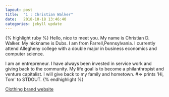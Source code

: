 ```yaml
---
layout: post
title:  "1 : Christian Walker"
date:   2018-10-18 13:46:40
categories: jekyll update
---
```

{% highlight ruby %}
Hello, nice to meet you. My name is Christian D. Walker. My nickname is Dubs. I am from Farrell,Pennsylvania. I currently attend Allegheny college with a double major in business economics and computer science.

I am an entrepreneur. I have always been invested in service work and giving back to the community. My life goal is to become a philanthropist and venture capitalist. I will give back to my family and hometown.
#=> prints 'Hi, Tom' to STDOUT.
{% endhighlight %}

[Clothing brand website][clothing-brand]

[clothing-brand]:      https://animatrapparel.com/
[jekyll-gh]:   https://github.com/jekyll/jekyll
[jekyll-help]: https://github.com/jekyll/jekyll-help
